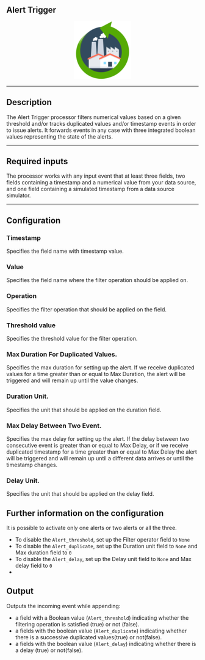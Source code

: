 <!--
  ~ Licensed to the Apache Software Foundation (ASF) under one or more
  ~ contributor license agreements.  See the NOTICE file distributed with
  ~ this work for additional information regarding copyright ownership.
  ~ The ASF licenses this file to You under the Apache License, Version 2.0
  ~ (the "License"); you may not use this file except in compliance with
  ~ the License.  You may obtain a copy of the License at
  ~
  ~    http://www.apache.org/licenses/LICENSE-2.0
  ~
  ~ Unless required by applicable law or agreed to in writing, software
  ~ distributed under the License is distributed on an "AS IS" BASIS,
  ~ WITHOUT WARRANTIES OR CONDITIONS OF ANY KIND, either express or implied.
  ~ See the License for the specific language governing permissions and
  ~ limitations under the License.
  ~
  -->

## Alert Trigger 

<p align="center"> 
    <img src="icon.png" width="150px;" class="pe-image-documentation"/>
</p>

***

## Description
The Alert Trigger processor filters numerical values based on a given threshold 
and/or tracks duplicated values and/or timestamp events in order to issue alerts.
It forwards events in any case with three integrated boolean values representing the state of the alerts.

***

## Required inputs
The processor works with any input event that at least three fields, 
two fields containing a timestamp and a numerical value from your data source, 
and one field containing a simulated timestamp from a data source simulator.

***

## Configuration

### Timestamp
Specifies the field name with timestamp value.

### Value
Specifies the field name where the filter operation should be applied on.

### Operation
Specifies the filter operation that should be applied on the field.

### Threshold value
Specifies the threshold value for the filter operation.

### Max Duration For Duplicated Values.
Specifies the max duration for setting up the  alert.
If we receive duplicated values for a time greater than or equal to Max Duration,
the alert will be triggered and will remain up until the value changes.

### Duration Unit.
Specifies the unit that should be applied on the duration field.

### Max Delay Between Two Event.
Specifies the max delay for setting up the alert. 
If the delay between two consecutive event is greater than or equal to Max Delay, 
or if we receive duplicated timestamp for a time greater than or equal to Max Delay
the alert will be triggered and will remain up until a different data arrives or until the timestamp changes.

### Delay Unit.
Specifies the unit that should be applied on the delay field.

## Further information on the configuration
It is possible to activate only one alerts or two alerts or all the three.
- To disable the ``Alert_threshold``, set up the Filter operator field to ``None``
- To disable the ``Alert_duplicate``, set up the Duration unit field to ``None``
  and Max duration field to ``0``
- To disable the ``Alert_delay``, set up the Delay unit field to ``None``
  and Max delay field to ``0``
- 
## Output
Outputs the incoming event while appending:
- a field with a Boolean value (``Alert_threshold``) indicating whether the filtering operation is satisfied (true) or not (false).
- a fields with the boolean value (``Alert_duplicate``) indicating whether there is a successive duplicated values(true) or not(false).
- a fields with the boolean value (``Alert_delay``) indicating whether there is a delay (true) or not(false).
